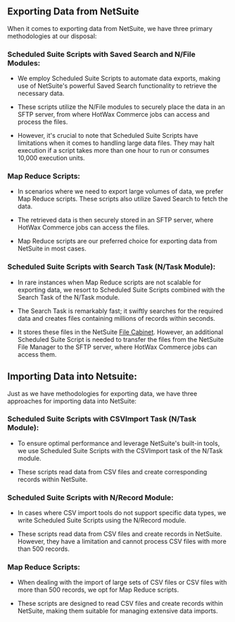 ## Exporting Data from NetSuite

When it comes to exporting data from NetSuite, we have three primary methodologies at our disposal:

### Scheduled Suite Scripts with Saved Search and N/File Modules:
- We employ Scheduled Suite Scripts to automate data exports, making use of NetSuite's powerful Saved Search functionality to retrieve the necessary data.


- These scripts utilize the N/File modules to securely place the data in an SFTP server, from where HotWax Commerce jobs can access and process the files.


- However, it's crucial to note that Scheduled Suite Scripts have limitations when it comes to handling large data files. They may halt execution if a script takes more than one hour to run or consumes 10,000 execution units.


### Map Reduce Scripts:
- In scenarios where we need to export large volumes of data, we prefer Map Reduce scripts. These scripts also utilize Saved Search to fetch the data.


- The retrieved data is then securely stored in an SFTP server, where HotWax Commerce jobs can access the files.


- Map Reduce scripts are our preferred choice for exporting data from NetSuite in most cases.



### Scheduled Suite Scripts with Search Task (N/Task Module):
- In rare instances when Map Reduce scripts are not scalable for exporting data, we resort to Scheduled Suite Scripts combined with the Search Task of the N/Task module.


- The Search Task is remarkably fast; it swiftly searches for the required data and creates files containing millions of records within seconds.


- It stores these files in the NetSuite [File Cabinet][fileCabinet]. However, an additional Scheduled Suite Script is needed to transfer the files from the NetSuite File Manager to the SFTP server, where HotWax Commerce jobs can access them.


## Importing Data into Netsuite:
Just as we have methodologies for exporting data, we have three approaches for importing data into NetSuite:

### Scheduled Suite Scripts with CSVImport Task (N/Task Module):
- To ensure optimal performance and leverage NetSuite's built-in tools, we use Scheduled Suite Scripts with the CSVImport task of the N/Task module.


- These scripts read data from CSV files and create corresponding records within NetSuite.


### Scheduled Suite Scripts with N/Record Module:
- In cases where CSV import tools do not support specific data types, we write Scheduled Suite Scripts using the N/Record module.


- These scripts read data from CSV files and create records in NetSuite. However, they have a limitation and cannot process CSV files with more than 500 records.


### Map Reduce Scripts:
- When dealing with the import of large sets of CSV files or CSV files with more than 500 records, we opt for Map Reduce scripts.


- These scripts are designed to read CSV files and create records within NetSuite, making them suitable for managing extensive data imports.


<!-- page links -->
[fileCabinet]: https://docs.oracle.com/en/cloud/saas/netsuite/ns-online-help/chapter_N541319.html#File-Cabinet-Overview